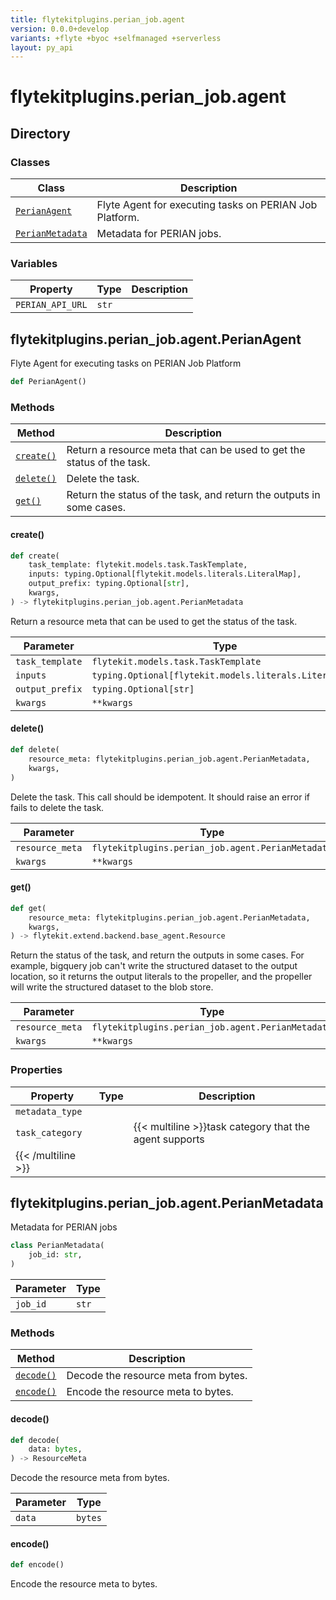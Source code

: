```yaml
---
title: flytekitplugins.perian_job.agent
version: 0.0.0+develop
variants: +flyte +byoc +selfmanaged +serverless
layout: py_api
---
```


# flytekitplugins.perian_job.agent

## Directory

### Classes

| Class | Description |
|-|-|
| [`PerianAgent`](.././flytekitplugins.perian_job.agent#flytekitpluginsperian_jobagentperianagent) | Flyte Agent for executing tasks on PERIAN Job Platform. |
| [`PerianMetadata`](.././flytekitplugins.perian_job.agent#flytekitpluginsperian_jobagentperianmetadata) | Metadata for PERIAN jobs. |

### Variables

| Property | Type | Description |
|-|-|-|
| `PERIAN_API_URL` | `str` |  |

## flytekitplugins.perian_job.agent.PerianAgent

Flyte Agent for executing tasks on PERIAN Job Platform


```python
def PerianAgent()
```
### Methods

| Method | Description |
|-|-|
| [`create()`](#create) | Return a resource meta that can be used to get the status of the task. |
| [`delete()`](#delete) | Delete the task. |
| [`get()`](#get) | Return the status of the task, and return the outputs in some cases. |


#### create()

```python
def create(
    task_template: flytekit.models.task.TaskTemplate,
    inputs: typing.Optional[flytekit.models.literals.LiteralMap],
    output_prefix: typing.Optional[str],
    kwargs,
) -> flytekitplugins.perian_job.agent.PerianMetadata
```
Return a resource meta that can be used to get the status of the task.


| Parameter | Type |
|-|-|
| `task_template` | `flytekit.models.task.TaskTemplate` |
| `inputs` | `typing.Optional[flytekit.models.literals.LiteralMap]` |
| `output_prefix` | `typing.Optional[str]` |
| `kwargs` | ``**kwargs`` |

#### delete()

```python
def delete(
    resource_meta: flytekitplugins.perian_job.agent.PerianMetadata,
    kwargs,
)
```
Delete the task. This call should be idempotent. It should raise an error if fails to delete the task.


| Parameter | Type |
|-|-|
| `resource_meta` | `flytekitplugins.perian_job.agent.PerianMetadata` |
| `kwargs` | ``**kwargs`` |

#### get()

```python
def get(
    resource_meta: flytekitplugins.perian_job.agent.PerianMetadata,
    kwargs,
) -> flytekit.extend.backend.base_agent.Resource
```
Return the status of the task, and return the outputs in some cases. For example, bigquery job
can't write the structured dataset to the output location, so it returns the output literals to the propeller,
and the propeller will write the structured dataset to the blob store.


| Parameter | Type |
|-|-|
| `resource_meta` | `flytekitplugins.perian_job.agent.PerianMetadata` |
| `kwargs` | ``**kwargs`` |

### Properties

| Property | Type | Description |
|-|-|-|
| `metadata_type` |  |  |
| `task_category` |  | {{< multiline >}}task category that the agent supports
{{< /multiline >}} |

## flytekitplugins.perian_job.agent.PerianMetadata

Metadata for PERIAN jobs


```python
class PerianMetadata(
    job_id: str,
)
```
| Parameter | Type |
|-|-|
| `job_id` | `str` |

### Methods

| Method | Description |
|-|-|
| [`decode()`](#decode) | Decode the resource meta from bytes. |
| [`encode()`](#encode) | Encode the resource meta to bytes. |


#### decode()

```python
def decode(
    data: bytes,
) -> ResourceMeta
```
Decode the resource meta from bytes.


| Parameter | Type |
|-|-|
| `data` | `bytes` |

#### encode()

```python
def encode()
```
Encode the resource meta to bytes.



